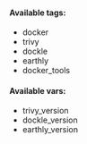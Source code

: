 #### Available tags:
- docker
- trivy
- dockle
- earthly
- docker_tools

#### Available vars:
- trivy_version
- dockle_version
- earthly_version
